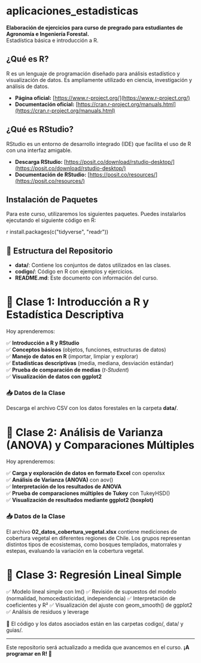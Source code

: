 # aplicaciones_estadisticas

**Elaboración de ejercicios para curso de pregrado para estudiantes de Agronomía e Ingeniería Forestal.**  
Estadística básica e introducción a R.

## ¿Qué es R?

R es un lenguaje de programación diseñado para análisis estadístico y visualización de datos. Es ampliamente utilizado en ciencia, investigación y análisis de datos.

- **Página oficial:** [https://www.r-project.org/](https://www.r-project.org/)
- **Documentación oficial:** [https://cran.r-project.org/manuals.html](https://cran.r-project.org/manuals.html)

## ¿Qué es RStudio?

RStudio es un entorno de desarrollo integrado (IDE) que facilita el uso de R con una interfaz amigable.

- **Descarga RStudio:** [https://posit.co/download/rstudio-desktop/](https://posit.co/download/rstudio-desktop/)
- **Documentación de RStudio:** [https://posit.co/resources/](https://posit.co/resources/)

## **Instalación de Paquetes**  

Para este curso, utilizaremos los siguientes paquetes. Puedes instalarlos ejecutando el siguiente código en R:

r
install.packages(c("tidyverse", "readr"))


## 📂 Estructura del Repositorio

- **data/**: Contiene los conjuntos de datos utilizados en las clases.
- **codigo/**: Código en R con ejemplos y ejercicios.
- **README.md**: Este documento con información del curso.

# 📅 Clase 1: Introducción a R y Estadística Descriptiva

Hoy aprenderemos:

✅ **Introducción a R y RStudio**  
✅ **Conceptos básicos** (objetos, funciones, estructuras de datos)  
✅ **Manejo de datos en R** (importar, limpiar y explorar)  
✅ **Estadísticas descriptivas** (media, mediana, desviación estándar)  
✅ **Prueba de comparación de medias** (*t-Student*)  
✅ **Visualización de datos con ggplot2**  

### 📥 Datos de la Clase

Descarga el archivo CSV con los datos forestales en la carpeta **data/**.

# 📅 Clase 2: Análisis de Varianza (ANOVA) y Comparaciones Múltiples

Hoy aprenderemos:

✅ **Carga y exploración de datos en formato Excel** con openxlsx  
✅ **Análisis de Varianza (ANOVA)** con aov()  
✅ **Interpretación de los resultados de ANOVA**  
✅ **Prueba de comparaciones múltiples de Tukey** con TukeyHSD()  
✅ **Visualización de resultados mediante ggplot2 (boxplot)**  

### 📥 Datos de la Clase

El archivo **02_datos_cobertura_vegetal.xlsx** contiene mediciones de cobertura vegetal en diferentes regiones de Chile. 
Los grupos representan distintos tipos de ecosistemas, como bosques templados, matorrales y estepas, evaluando la variación en la cobertura vegetal.

 # 📅 Clase 3: Regresión Lineal Simple
✅ Modelo lineal simple con lm()
✅ Revisión de supuestos del modelo (normalidad, homocedasticidad, independencia)
✅ Interpretación de coeficientes y R²
✅ Visualización del ajuste con geom_smooth() de ggplot2
✅ Análisis de residuos y leverage

📁 El código y los datos asociados están en las carpetas codigo/, data/ y guias/.

---

Este repositorio será actualizado a medida que avancemos en el curso. **¡A programar en R! 🚀**


